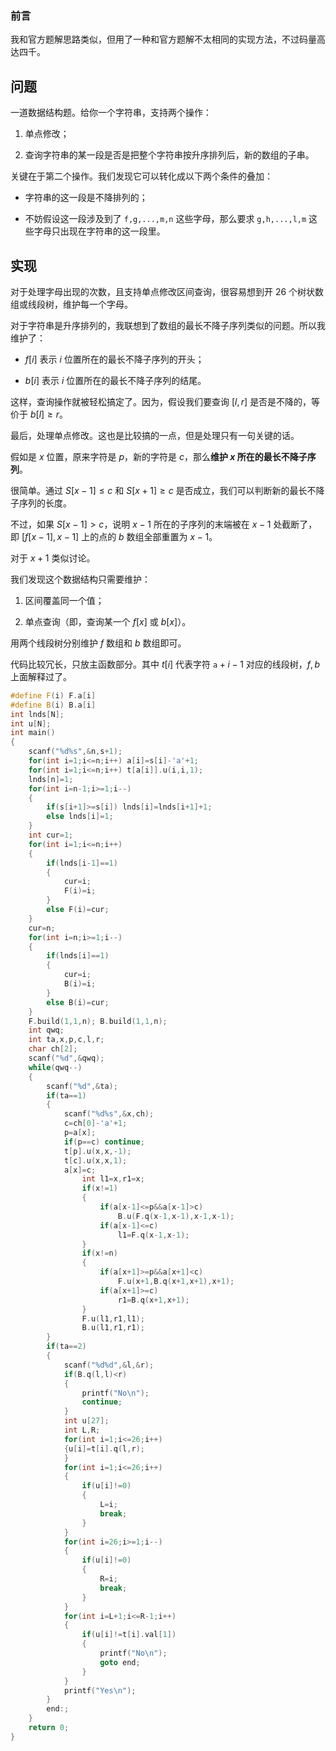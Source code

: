 ### 前言

我和官方题解思路类似，但用了一种和官方题解不太相同的实现方法，不过码量高达四千。

## 问题

一道数据结构题。给你一个字符串，支持两个操作：

1. 单点修改；

2. 查询字符串的某一段是否是把整个字符串按升序排列后，新的数组的子串。

关键在于第二个操作。我们发现它可以转化成以下两个条件的叠加：

- 字符串的这一段是不降排列的；

- 不妨假设这一段涉及到了 $\texttt{f,g,...,m,n}$ 这些字母，那么要求 $\texttt{g,h,...,l,m}$ 这些字母只出现在字符串的这一段里。

## 实现

对于处理字母出现的次数，且支持单点修改区间查询，很容易想到开 $26$ 个树状数组或线段树，维护每一个字母。

对于字符串是升序排列的，我联想到了数组的最长不降子序列类似的问题。所以我维护了：

- $f[i]$ 表示 $i$ 位置所在的最长不降子序列的开头；

- $b[i]$ 表示 $i$ 位置所在的最长不降子序列的结尾。

这样，查询操作就被轻松搞定了。因为，假设我们要查询 $[l,r]$ 是否是不降的，等价于 $b[l]\ge r$。

最后，处理单点修改。这也是比较搞的一点，但是处理只有一句关键的话。

假如是 $x$ 位置，原来字符是 $p$，新的字符是 $c$，那么**维护 $x$ 所在的最长不降子序列**。

很简单。通过 $S[x-1]\le c$ 和 $S[x+1]\ge c$ 是否成立，我们可以判断新的最长不降子序列的长度。

不过，如果 $S[x-1]>c$，说明 $x-1$ 所在的子序列的末端被在 $x-1$ 处截断了，即 $[f[x-1],x-1]$ 上的点的 $b$ 数组全部重置为 $x-1$。

对于 $x+1$ 类似讨论。

我们发现这个数据结构只需要维护：

1. 区间覆盖同一个值；

2. 单点查询（即，查询某一个 $f[x]$ 或 $b[x]$）。

用两个线段树分别维护 $f$ 数组和 $b$ 数组即可。

代码比较冗长，只放主函数部分。其中 $t[i]$ 代表字符 $\texttt{a}+i-1$ 对应的线段树，$f,b$ 上面解释过了。

```cpp
#define F(i) F.a[i]
#define B(i) B.a[i]
int lnds[N];
int u[N];
int main()
{
	scanf("%d%s",&n,s+1);
	for(int i=1;i<=n;i++) a[i]=s[i]-'a'+1;
	for(int i=1;i<=n;i++) t[a[i]].u(i,i,1);
	lnds[n]=1;
	for(int i=n-1;i>=1;i--)
	{
		if(s[i+1]>=s[i]) lnds[i]=lnds[i+1]+1;
		else lnds[i]=1;
	}
	int cur=1;
	for(int i=1;i<=n;i++)
	{
		if(lnds[i-1]==1)
		{
			cur=i;
			F(i)=i;
		}
		else F(i)=cur;
	}
	cur=n;
	for(int i=n;i>=1;i--)
	{
		if(lnds[i]==1)
		{
			cur=i;
			B(i)=i;
		}
		else B(i)=cur;
	}
	F.build(1,1,n); B.build(1,1,n);
	int qwq;
	int ta,x,p,c,l,r;
	char ch[2];
	scanf("%d",&qwq);
	while(qwq--)
	{
		scanf("%d",&ta);
		if(ta==1)
		{
			scanf("%d%s",&x,ch);
			c=ch[0]-'a'+1;
			p=a[x];
			if(p==c) continue;
			t[p].u(x,x,-1);
			t[c].u(x,x,1);
			a[x]=c;
				int l1=x,r1=x;
				if(x!=1)
				{
					if(a[x-1]<=p&&a[x-1]>c)
						B.u(F.q(x-1,x-1),x-1,x-1);
					if(a[x-1]<=c)
						l1=F.q(x-1,x-1);
				}
				if(x!=n)
				{
					if(a[x+1]>=p&&a[x+1]<c)
						F.u(x+1,B.q(x+1,x+1),x+1);
					if(a[x+1]>=c)
						r1=B.q(x+1,x+1);
				}
				F.u(l1,r1,l1);
				B.u(l1,r1,r1);
		}
		if(ta==2)
		{
			scanf("%d%d",&l,&r);
			if(B.q(l,l)<r)
			{
				printf("No\n");
				continue;
			}
			int u[27];
			int L,R;
			for(int i=1;i<=26;i++)
			{u[i]=t[i].q(l,r);
			}
			for(int i=1;i<=26;i++)
			{
				if(u[i]!=0)
				{
					L=i;
					break;
				}
			}
			for(int i=26;i>=1;i--)
			{
				if(u[i]!=0)
				{
					R=i;
					break;
				}
			}
			for(int i=L+1;i<=R-1;i++)
			{
				if(u[i]!=t[i].val[1])
				{
					printf("No\n");
					goto end;
				}
			}
			printf("Yes\n");
		}
		end:;
	}
	return 0;
}
```